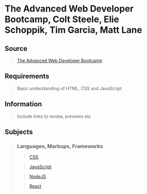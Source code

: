# The Advanced Web Developer Bootcamp,  Colt Steele, Elie Schoppik, Tim Garcia, Matt Lane


## Source

>[The Advanced Web Developer Bootcamp](https://www.udemy.com/the-advanced-web-developer-bootcamp/)

## Requirements

>Basic understanding of HTML, CSS and JavaScript

## Information

>Include links to review, previews etc

## Subjects

>### Languages, Markups, Frameworks

>>[CSS](../subjects/css.md)

>>[JavaScript](../subjects/javascript.md)

>>[NodeJS](../subjects/nodejs.md)

>>[React](../subjects/react.md)
